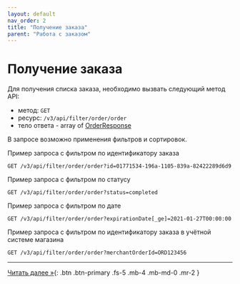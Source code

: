 ```yaml
---
layout: default
nav_order: 2
title: "Получение заказа"
parent: "Работа с заказом"
---
```


# Получение заказа

Для получения списка заказа, необходимо вызвать следующий метод API:

- метод: `GET`
- ресурс: `/v3/api/filter/order/order`
- тело ответа - array of [OrderResponse](/docs/order/create/#orderresponse)

В запросе возможно применения фильтров и сортировок.

Пример запроса с фильтром по идентификатору заказа
```
GET /v3/api/filter/order/order?id=01771534-196a-1105-839a-82422289d6d9
```
Пример запроса с фильтром по статусу
```
GET /v3/api/filter/order/order?status=completed
```

Пример запроса с фильтром по дате 
```
GET /v3/api/filter/order/order?expirationDate[_ge]=2021-01-27T00:00:00
```

Пример запроса с фильтром по идентификатору заказа в учётной системе магазина

```
GET /v3/api/filter/order/order?merchantOrderId=ORD123456
```

---

[Читать далее &raquo;](/docs/order/update){: .btn .btn-primary .fs-5 .mb-4 .mb-md-0 .mr-2 }
